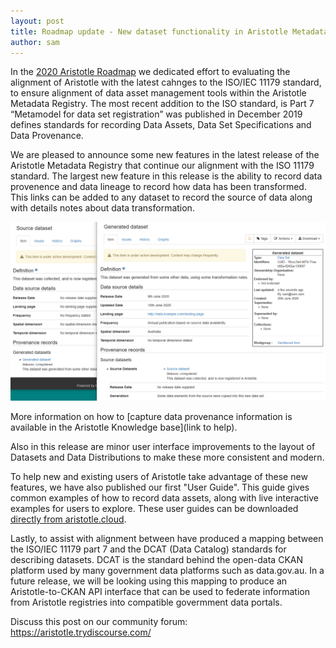 ```yaml
---
layout: post
title: Roadmap update - New dataset functionality in Aristotle Metadata Registry
author: sam
---
```


In the [2020 Aristotle Roadmap](/blog/2020/02/2020-aristotle-development-roadmap-meeting.html) we dedicated effort to evaluating the alignment of Aristotle with the latest cahnges to the ISO/IEC 11179 standard, to ensure
alignment of data asset management tools within the Aristotle Metadata Registry.  The most recent addition to the ISO standard, is Part 7  “Metamodel for data set registration”  was published in December 2019 defines standards for
recording Data Assets, Data Set Specifications and Data Provenance.

We are pleased to announce some new features in the latest release of the Aristotle Metadata Registry that continue our alignment with the ISO 11179 standard.
The largest new feature in this release is the ability to record data provenence and data lineage to record how data has been transformed. This links can be added to any dataset to record the source of data along with details notes about data transformation.

![Data Provenance records in Aristotle](/aristotle/images/blog/2020-06-10-data-provenance.png "Data Provenance records in Aristotle")

More information on how to [capture data provenance information is available in the Aristotle Knowledge base](link to help).

Also in this release are minor user interface improvements to the layout of Datasets and Data Distributions to make these more consistent and modern.

To help new and existing users of Aristotle take advantage of these new features, we have also published our first "User Guide". This guide gives common examples of how to record data assets, along with live interactive examples for users to explore. These user guides can be downloaded [directly from aristotle.cloud](https://aristotle.cloud/steward/acsa-user-guides/references/file/4).

Lastly, to assist with alignment between have produced a mapping between the ISO/IEC 11179 part 7 and the DCAT (Data Catalog) standards for describing datasets. DCAT is the standard behind the open-data CKAN platform used by many government data platforms such as data.gov.au. In a future release, we will be looking using this mapping to produce an Aristotle-to-CKAN API interface that can be used to federate information from Aristotle registries into compatible govermment data portals.

Discuss this post on our community forum: https://aristotle.trydiscourse.com/